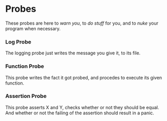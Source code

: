 # Probes

These probes are here to _warn you_, to _do stuff_ for you, and to _nuke_ your program when necessary.

### Log Probe

The logging probe just writes the message you give it, to its file.

### Function Probe

This probe writes the fact it got probed, and procedes to execute its given function.

### Assertion Probe

This probe asserts X and Y, checks whether or not they should be equal.
And whether or not the failing of the assertion should result in a panic.
